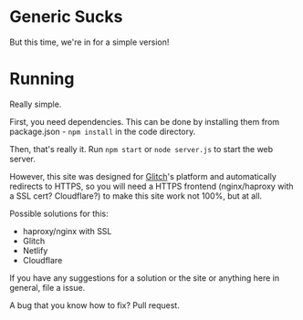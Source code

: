 # Generic Sucks
But this time, we're in for a simple version!

# Running

Really simple.

First, you need dependencies. This can be done by installing them from package.json - `npm install` in the code directory.

Then, that's really it. Run `npm start` or `node server.js` to start the web server.

However, this site was designed for [Glitch](https://glitch.com)'s platform and automatically redirects to HTTPS, so you will need a HTTPS frontend (nginx/haproxy with a SSL cert? Cloudflare?) to make this site work not 100%, but at all.

Possible solutions for this:

- haproxy/nginx with SSL
- Glitch
- Netlify
- Cloudflare

If you have any suggestions for a solution or the site or anything here in general, file a issue.

A bug that you know how to fix? Pull request.
